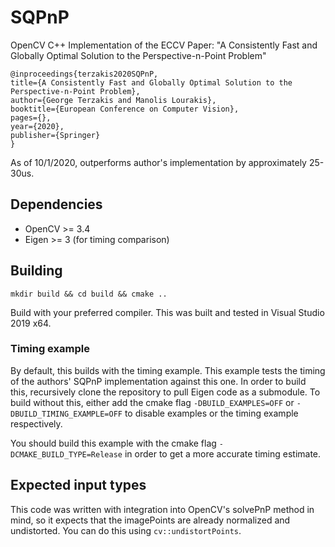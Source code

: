 # SQPnP
OpenCV C++ Implementation of the ECCV Paper: "A Consistently Fast and Globally Optimal Solution to the Perspective-n-Point Problem"

```
@inproceedings{terzakis2020SQPnP,
title={A Consistently Fast and Globally Optimal Solution to the Perspective-n-Point Problem},
author={George Terzakis and Manolis Lourakis},
booktitle={European Conference on Computer Vision},
pages={},
year={2020},
publisher={Springer}
}
```

As of 10/1/2020, outperforms author's implementation by approximately 25-30us.

## Dependencies
- OpenCV >= 3.4
- Eigen >= 3 (for timing comparison)

## Building
```
mkdir build && cd build && cmake ..
```
Build with your preferred compiler. This was built and tested in Visual Studio 2019 x64.

### Timing example
By default, this builds with the timing example. This example tests the timing of the authors' SQPnP implementation against this one. In order to build this, recursively clone the repository to pull Eigen code as a submodule. To build without this, either add the cmake flag `-DBUILD_EXAMPLES=OFF` or `-DBUILD_TIMING_EXAMPLE=OFF` to disable examples or the timing example respectively.

You should build this example with the cmake flag `-DCMAKE_BUILD_TYPE=Release` in order to get a more accurate timing estimate.

## Expected input types
This code was written with integration into OpenCV's solvePnP method in mind, so it expects that the imagePoints are already normalized and undistorted. You can do this using `cv::undistortPoints`.
